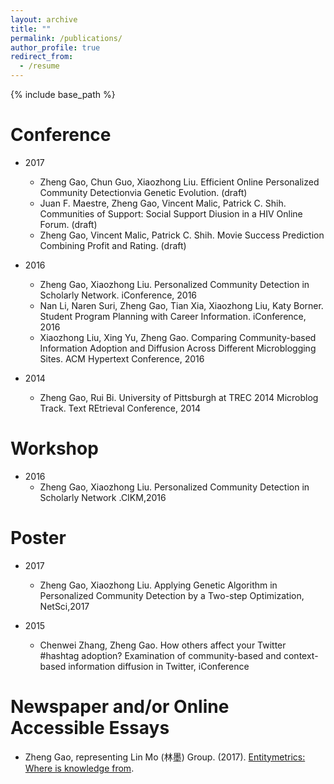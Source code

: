 ```yaml
---
layout: archive
title: ""
permalink: /publications/
author_profile: true
redirect_from:
  - /resume
---
```


{% include base_path %}

Conference  
======
* 2017
  * Zheng Gao, Chun Guo, Xiaozhong Liu. Efficient Online Personalized Community Detectionvia Genetic Evolution. (draft)
  * Juan F. Maestre, Zheng Gao, Vincent Malic, Patrick C. Shih. Communities of Support: Social Support Diusion in a HIV Online Forum. (draft)
  * Zheng Gao, Vincent Malic, Patrick C. Shih. Movie Success Prediction Combining Profit and Rating. (draft)

* 2016
  * Zheng Gao, Xiaozhong Liu. Personalized Community Detection in Scholarly Network. iConference, 2016
  * Nan Li, Naren Suri, Zheng Gao, Tian Xia, Xiaozhong Liu, Katy Borner. Student Program Planning with Career Information. iConference, 2016
  * Xiaozhong Liu, Xing Yu, Zheng Gao. Comparing Community-based Information Adoption and Diffusion Across Different Microblogging Sites. ACM Hypertext Conference, 2016

* 2014
  * Zheng Gao, Rui Bi. University of Pittsburgh at TREC 2014 Microblog Track. Text REtrieval Conference, 2014 

Workshop
======
* 2016
  * Zheng Gao, Xiaozhong Liu. Personalized Community Detection in Scholarly Network .CIKM,2016 
  
Poster
====== 
* 2017
  * Zheng Gao, Xiaozhong Liu. Applying Genetic Algorithm in Personalized Community Detection by a Two-step Optimization, NetSci,2017

* 2015
  * Chenwei Zhang, Zheng Gao. How others affect your Twitter #hashtag adoption? Examination of community-based and context-based information diffusion in Twitter, iConference

Newspaper and/or Online Accessible Essays
======
* Zheng Gao, representing Lin Mo (林墨) Group. (2017). [Entitymetrics: Where is knowledge from](https://zhuanlan.zhihu.com/p/28374447).